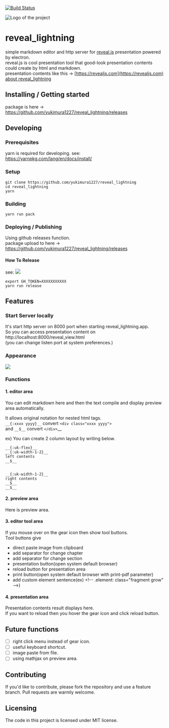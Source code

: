 [![Build Status](https://travis-ci.org/yukimura1227/reveal_lightning.svg?branch=master)](https://travis-ci.org/yukimura1227/reveal_lightning)

![Logo of the project](https://raw.githubusercontent.com/yukimura1227/reveal_lightning/development/build/icon.ico)

# reveal_lightning
simple markdown editor and http server for [reveal.js](https://github.com/hakimel/reveal.js) presentation powered by electron.  
reveal.js is cool presentation tool that good-look presentation contents could create by html and markdown.  
presentation contents like this -> [https://revealjs.com](https://revealjs.com)  
[about reveal_lightning](https://yukimura1227.github.io/try_github_pages/about_reveal_rightning/)

## Installing / Getting started

package is here ->
https://github.com/yukimura1227/reveal_lightning/releases

## Developing

### Prerequisites

yarn is required for developing.
see: https://yarnpkg.com/lang/en/docs/install/

### Setup


```shell
git clone https://github.com/yukimura1227/reveal_lightning
cd reveal_lightning
yarn
```

### Building

```shell
yarn run pack
```

### Deploying / Publishing

Using github releases function.  
package upload to here ->
https://github.com/yukimura1227/reveal_lightning/releases

#### How To Release
see: ![](https://www.electron.build/configuration/publish#recommended-github-releases-workflow)

```
export GH_TOKEN=XXXXXXXXXXX
yarn run release
```

## Features

### Start Server locally
It's start http server on 8000 port when starting reveal_lightning.app.   
So you can access presentation content on http://localhost:8000/reveal_view.html  
(you can change listen port at system preferences.)

### Appearance
![](https://raw.githubusercontent.com/yukimura1227/reveal_lightning/v1.2.1/readme_resource/area_explain.png)

### Functions
#### 1. editor area
You can edit markdown here and then the text compile and display preview area automatically.  

It allows original notation for nested html tags.  
`__{:xxxx yyyy}__` convert `<div class="xxxx yyyy">`  
and `__$__` convert `</div>`__

ex)
You can create 2 column layout by writing below.

```
__{:uk-flex}__
__{:uk-width-1-2}__
left contents
__$__


__{:uk-width-1-2}__
right contents
__$__
__$__
```

#### 2. preview area
Here is preview area.

#### 3. editor tool area
If you mouse over on the gear icon then show tool buttons.  
Tool buttons give

- direct paste image from clipboard
- add separator for change chapter
- add separator for change section
- presentation button(open system default browser)
- reload button for presentation area
- print button(open system default browser with print-pdf parameter)
- add custom element sentence(ex) &lt;!-- .element: class="fragment grow" --&gt;)

#### 4. presentation area
Presentation contents result displays here.  
If you want to reload then you hover the gear icon and click reload button.

## Future functions

- [ ] right click menu instead of gear icon.
- [ ] useful keyboard shortcut.
- [ ] image paste from file.
- [ ] using mathjax on preview area.

## Contributing
If you'd like to contribute, please fork the repository and use a feature
branch. Pull requests are warmly welcome.

## Licensing
The code in this project is licensed under MIT license.
